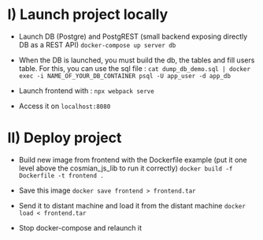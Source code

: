 # I) Launch project locally

- Launch DB (Postgre) and PostgREST (small backend exposing directly DB as a REST API)  `docker-compose up server db`

- When the DB is launched, you must build the db, the tables and fill users table. For this, you can use the sql file : `cat dump_db_demo.sql | docker exec -i NAME_OF_YOUR_DB_CONTAINER psql -U app_user -d app_db`

- Launch frontend with : `npx webpack serve`

- Access it on `localhost:8080`


# II) Deploy project

- Build new image from frontend with the Dockerfile example (put it one level above the cosmian_js_lib to run it correctly) `docker build -f Dockerfile -t frontend .`

- Save this image `docker save frontend > frontend.tar`

- Send it to distant machine and load it from the distant machine `docker load < frontend.tar`

- Stop docker-compose and relaunch it
